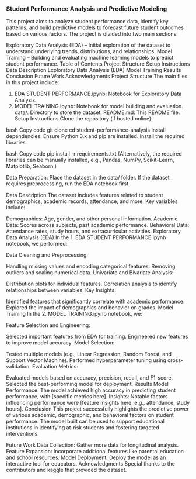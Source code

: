 ### Student Performance Analysis and Predictive Modeling
This project aims to analyze student performance data, identify key patterns, and build predictive models to forecast future student outcomes based on various factors. The project is divided into two main sections:

Exploratory Data Analysis (EDA) – Initial exploration of the dataset to understand underlying trends, distributions, and relationships.
Model Training – Building and evaluating machine learning models to predict student performance.
Table of Contents
Project Structure
Setup Instructions
Data Description
Exploratory Data Analysis (EDA)
Model Training
Results
Conclusion
Future Work
Acknowledgments
Project Structure
The main files in this project include:

1. EDA STUDENT PERFORMANCE.ipynb: Notebook for Exploratory Data Analysis.
2. MODEL TRAINING.ipynb: Notebook for model building and evaluation.
data/: Directory to store the dataset.
README.md: This README file.
Setup Instructions
Clone the repository (if hosted online):

bash
Copy code
git clone <repository-url>
cd student-performance-analysis
Install dependencies: Ensure Python 3.x and pip are installed. Install the required libraries:

bash
Copy code
pip install -r requirements.txt
(Alternatively, the required libraries can be manually installed, e.g., Pandas, NumPy, Scikit-Learn, Matplotlib, Seaborn.)

Data Preparation: Place the dataset in the data/ folder. If the dataset requires preprocessing, run the EDA notebook first.

Data Description
The dataset includes features related to student demographics, academic records, attendance, and more. Key variables include:

Demographics: Age, gender, and other personal information.
Academic Data: Scores across subjects, past academic performance.
Behavioral Data: Attendance rates, study hours, and extracurricular activities.
Exploratory Data Analysis (EDA)
In the 1. EDA STUDENT PERFORMANCE.ipynb notebook, we performed:

Data Cleaning and Preprocessing:

Handling missing values and encoding categorical features.
Removing outliers and scaling numerical data.
Univariate and Bivariate Analysis:

Distribution plots for individual features.
Correlation analysis to identify relationships between variables.
Key Insights:

Identified features that significantly correlate with academic performance.
Explored the impact of demographics and behavior on grades.
Model Training
In the 2. MODEL TRAINING.ipynb notebook, we:

Feature Selection and Engineering:

Selected important features from EDA for training.
Engineered new features to improve model accuracy.
Model Selection:

Tested multiple models (e.g., Linear Regression, Random Forest, and Support Vector Machine).
Performed hyperparameter tuning using cross-validation.
Evaluation Metrics:

Evaluated models based on accuracy, precision, recall, and F1-score.
Selected the best-performing model for deployment.
Results
Model Performance:
The model achieved high accuracy in predicting student performance, with [specific metrics here].
Insights:
Notable factors influencing performance were [feature insights here, e.g., attendance, study hours].
Conclusion
This project successfully highlights the predictive power of various academic, demographic, and behavioral factors on student performance. The model built can be used to support educational institutions in identifying at-risk students and fostering targeted interventions.

Future Work
Data Collection: Gather more data for longitudinal analysis.
Feature Expansion: Incorporate additional features like parental education and school resources.
Model Deployment: Deploy the model as an interactive tool for educators.
Acknowledgments
Special thanks to the contributors and kaggle that provided the dataset.

